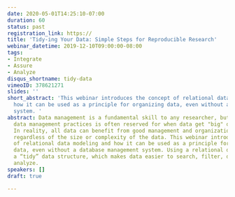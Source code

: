 ```yaml
---
date: 2020-05-01T14:25:10-07:00
duration: 60
status: past
registration_link: https://
title: 'Tidy-ing Your Data: Simple Steps for Reproducible Research'
webinar_datetime: 2019-12-10T09:00:00-08:00
tags:
- Integrate
- Assure
- Analyze
disqus_shortname: tidy-data
vimeoID: 378621271
slides: ''
short_abstract: 'This webinar introduces the concept of relational data modeling and
  how it can be used as a principle for organizing data, even without a database management
  system. '
abstract: Data management is a fundamental skill to any researcher, but implementing
  data management practices is often reserved for when data get "big" or "complex."
  In reality, all data can benefit from good management and organization practices,
  regardless of the size or complexity of the data. This webinar introduces the concept
  of relational data modeling and how it can be used as a principle for organizing
  data, even without a database management system. Using a relational data model creates
  a “tidy” data structure, which makes data easier to search, filter, document, and
  analyze.
speakers: []
draft: true

---
```

